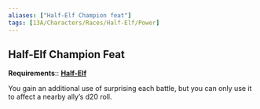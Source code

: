 ```yaml
---
aliases: ["Half-Elf Champion feat"]
tags: [13A/Characters/Races/Half-Elf/Power]
---
```


## Half-Elf Champion Feat

**Requirements**:: **[Half-Elf](Compendium/13A/Races/Half-Elf.md)**

You gain an additional use of surprising each battle, but you can only use it to affect a nearby ally’s d20 roll.
